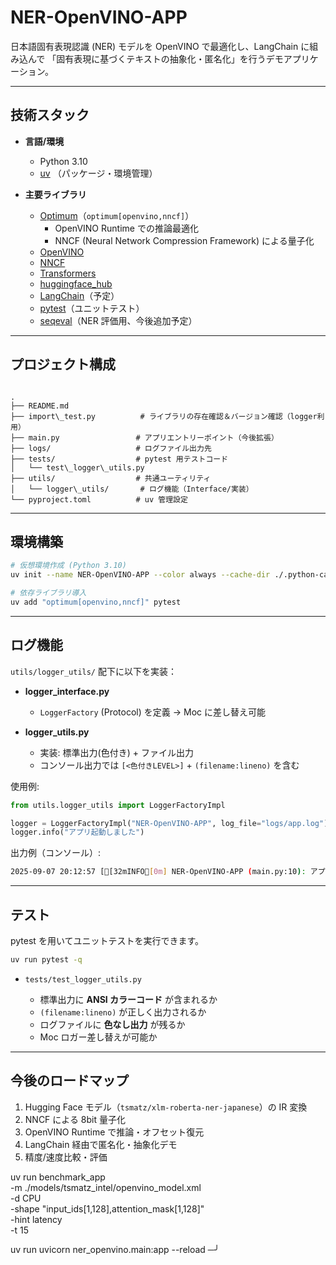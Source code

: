 # NER-OpenVINO-APP

日本語固有表現認識 (NER) モデルを OpenVINO で最適化し、LangChain に組み込んで
「固有表現に基づくテキストの抽象化・匿名化」を行うデモアプリケーション。

---

## 技術スタック

- **言語/環境**
  - Python 3.10
  - [uv](https://docs.astral.sh/uv/) （パッケージ・環境管理）

- **主要ライブラリ**
  - [Optimum](https://huggingface.co/docs/optimum/index)（`optimum[openvino,nncf]`）
    - OpenVINO Runtime での推論最適化
    - NNCF (Neural Network Compression Framework) による量子化
  - [OpenVINO](https://docs.openvino.ai/)
  - [NNCF](https://github.com/openvinotoolkit/nncf)
  - [Transformers](https://huggingface.co/docs/transformers)
  - [huggingface_hub](https://huggingface.co/docs/huggingface_hub)
  - [LangChain](https://python.langchain.com/)（予定）
  - [pytest](https://docs.pytest.org/)（ユニットテスト）
  - [seqeval](https://github.com/chakki-works/seqeval)（NER 評価用、今後追加予定）

---

## プロジェクト構成

```

.
├── README.md
├── import\_test.py          # ライブラリの存在確認＆バージョン確認（logger利用）
├── main.py                 # アプリエントリーポイント（今後拡張）
├── logs/                   # ログファイル出力先
├── tests/                  # pytest 用テストコード
│   └── test\_logger\_utils.py
├── utils/                  # 共通ユーティリティ
│   └── logger\_utils/       # ログ機能（Interface/実装）
└── pyproject.toml          # uv 管理設定

````

---

## 環境構築

```bash
# 仮想環境作成 (Python 3.10)
uv init --name NER-OpenVINO-APP --color always --cache-dir ./.python-cache --app -p 3.10

# 依存ライブラリ導入
uv add "optimum[openvino,nncf]" pytest
````

---

## ログ機能

`utils/logger_utils/` 配下に以下を実装：

* **logger\_interface.py**

  * `LoggerFactory` (Protocol) を定義 → Moc に差し替え可能
* **logger\_utils.py**

  * 実装: 標準出力(色付き) + ファイル出力
  * コンソール出力では `[<色付きLEVEL>]` + `(filename:lineno)` を含む

使用例:

```python
from utils.logger_utils import LoggerFactoryImpl

logger = LoggerFactoryImpl("NER-OpenVINO-APP", log_file="logs/app.log")
logger.info("アプリ起動しました")
```

出力例（コンソール）:

```bash
2025-09-07 20:12:57 [[32mINFO[0m] NER-OpenVINO-APP (main.py:10): アプリ起動しました
```

---

## テスト

pytest を用いてユニットテストを実行できます。

```bash
uv run pytest -q
```

* `tests/test_logger_utils.py`

  * 標準出力に **ANSI カラーコード** が含まれるか
  * `(filename:lineno)` が正しく出力されるか
  * ログファイルに **色なし出力** が残るか
  * Moc ロガー差し替えが可能か

---

## 今後のロードマップ

1. Hugging Face モデル（`tsmatz/xlm-roberta-ner-japanese`）の IR 変換
2. NNCF による 8bit 量子化
3. OpenVINO Runtime で推論・オフセット復元
4. LangChain 経由で匿名化・抽象化デモ
5. 精度/速度比較・評価

uv run benchmark_app \
  -m ./models/tsmatz_intel/openvino_model.xml \
  -d CPU \
  -shape "input_ids[1,128],attention_mask[1,128]" \
  -hint latency \
  -t 15

uv run uvicorn ner_openvino.main:app --reload                                                                              ─╯
